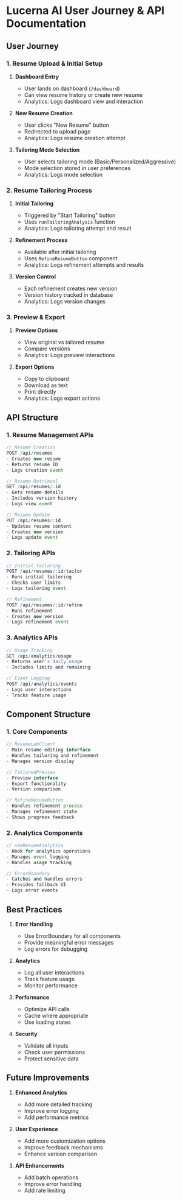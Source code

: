 # Lucerna AI User Journey & API Documentation

## User Journey

### 1. Resume Upload & Initial Setup
1. **Dashboard Entry**
   - User lands on dashboard (`/dashboard`)
   - Can view resume history or create new resume
   - Analytics: Logs dashboard view and interaction

2. **New Resume Creation**
   - User clicks "New Resume" button
   - Redirected to upload page
   - Analytics: Logs resume creation attempt

3. **Tailoring Mode Selection**
   - User selects tailoring mode (Basic/Personalized/Aggressive)
   - Mode selection stored in user preferences
   - Analytics: Logs mode selection

### 2. Resume Tailoring Process
1. **Initial Tailoring**
   - Triggered by "Start Tailoring" button
   - Uses `runTailoringAnalysis` function
   - Analytics: Logs tailoring attempt and result

2. **Refinement Process**
   - Available after initial tailoring
   - Uses `RefineResumeButton` component
   - Analytics: Logs refinement attempts and results

3. **Version Control**
   - Each refinement creates new version
   - Version history tracked in database
   - Analytics: Logs version changes

### 3. Preview & Export
1. **Preview Options**
   - View original vs tailored resume
   - Compare versions
   - Analytics: Logs preview interactions

2. **Export Options**
   - Copy to clipboard
   - Download as text
   - Print directly
   - Analytics: Logs export actions

## API Structure

### 1. Resume Management APIs
```typescript
// Resume Creation
POST /api/resumes
- Creates new resume
- Returns resume ID
- Logs creation event

// Resume Retrieval
GET /api/resumes/:id
- Gets resume details
- Includes version history
- Logs view event

// Resume Update
PUT /api/resumes/:id
- Updates resume content
- Creates new version
- Logs update event
```

### 2. Tailoring APIs
```typescript
// Initial Tailoring
POST /api/resumes/:id/tailor
- Runs initial tailoring
- Checks user limits
- Logs tailoring event

// Refinement
POST /api/resumes/:id/refine
- Runs refinement
- Creates new version
- Logs refinement event
```

### 3. Analytics APIs
```typescript
// Usage Tracking
GET /api/analytics/usage
- Returns user's daily usage
- Includes limits and remaining

// Event Logging
POST /api/analytics/events
- Logs user interactions
- Tracks feature usage
```

## Component Structure

### 1. Core Components
```typescript
// ResumeLabClient
- Main resume editing interface
- Handles tailoring and refinement
- Manages version display

// TailoredPreview
- Preview interface
- Export functionality
- Version comparison

// RefineResumeButton
- Handles refinement process
- Manages refinement state
- Shows progress feedback
```

### 2. Analytics Components
```typescript
// useResumeAnalytics
- Hook for analytics operations
- Manages event logging
- Handles usage tracking

// ErrorBoundary
- Catches and handles errors
- Provides fallback UI
- Logs error events
```

## Best Practices

1. **Error Handling**
   - Use ErrorBoundary for all components
   - Provide meaningful error messages
   - Log errors for debugging

2. **Analytics**
   - Log all user interactions
   - Track feature usage
   - Monitor performance

3. **Performance**
   - Optimize API calls
   - Cache where appropriate
   - Use loading states

4. **Security**
   - Validate all inputs
   - Check user permissions
   - Protect sensitive data

## Future Improvements

1. **Enhanced Analytics**
   - Add more detailed tracking
   - Improve error logging
   - Add performance metrics

2. **User Experience**
   - Add more customization options
   - Improve feedback mechanisms
   - Enhance version comparison

3. **API Enhancements**
   - Add batch operations
   - Improve error handling
   - Add rate limiting 